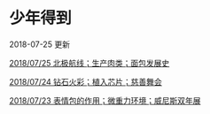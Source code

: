 # 少年得到

2018-07-25 更新



[2018/07/25 北极航线；生产肉类；面包发展史](./why/生产肉类.html)

[2018/07/24 钻石火彩；植入芯片；慈善舞会](./why/身体植入芯片.html)

[2018/07/23 表情包的作用；微重力环境；威尼斯双年展](./why/表情包.html)

